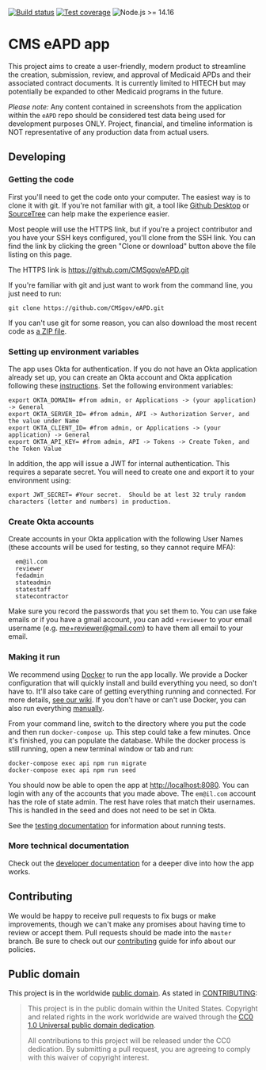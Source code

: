 [![Build status](https://img.shields.io/circleci/project/github/CMSgov/eAPD.svg)](https://circleci.com/gh/CMSgov/workflows/eAPD)
[![Test coverage](https://img.shields.io/codecov/c/github/CMSgov/eAPD.svg)](https://codecov.io/gh/CMSgov/eAPD)
![Node.js >= 14.16](https://img.shields.io/badge/node-%3E%3D%2014.16-brightgreen.svg)

# CMS eAPD app   

This project aims to create a user-friendly, modern product to streamline the
creation, submission, review, and approval of Medicaid APDs and their
associated contract documents. It is currently limited to HITECH but may
potentially be expanded to other Medicaid programs in the future.

_Please note:_ Any content contained in screenshots from the application within
the `eAPD` repo should be considered test data being used for
development purposes ONLY. Project, financial, and timeline information is NOT
representative of any production data from actual users.

## Developing

### Getting the code

First you'll need to get the code onto your computer. The easiest way is to
clone it with git. If you're not familiar with git, a tool like
[Github Desktop](https://desktop.github.com/) or
[SourceTree](https://www.sourcetreeapp.com/) can help make the experience
easier.

Most people will use the HTTPS link, but if you're a project contributor and
you have your SSH keys configured, you'll clone from the SSH link. You can
find the link by clicking the green "Clone or download" button above the file
listing on this page.

The HTTPS link is https://github.com/CMSgov/eAPD.git

If you're familiar with git and just want to work from the command line, you
just need to run:

```shell
git clone https://github.com/CMSgov/eAPD.git
```

If you can't use git for some reason, you can also download the most recent
code as [a ZIP file](https://github.com/CMSgov/eAPD/archive/master.zip).

### Setting up environment variables

The app uses Okta for authentication. If you do not have an Okta application already
set up, you can create an Okta account and Okta application following these
[instructions](https://developer.okta.com/docs/guides/sign-into-spa/react/before-you-begin/).
Set the following environment variables:

```shell
export OKTA_DOMAIN= #from admin, or Applications -> (your application) -> General
export OKTA_SERVER_ID= #from admin, API -> Authorization Server, and the value under Name
export OKTA_CLIENT_ID= #from admin, or Applications -> (your application) -> General
export OKTA_API_KEY= #from admin, API -> Tokens -> Create Token, and the Token Value
```
In addition, the app will issue a JWT for internal authentication.  This requires a separate secret.
You will need to create one and export it to your environment using:

```shell
export JWT_SECRET= #Your secret.  Should be at lest 32 truly random characters (letter and numbers) in production.
```


### Create Okta accounts

Create accounts in your Okta application with the following User Names (these accounts will
be used for testing, so they cannot require MFA):

```shell
  em@il.com
  reviewer
  fedadmin
  stateadmin
  statestaff
  statecontractor
```

Make sure you record the passwords that you set them to. You can use fake emails or if you
have a gmail account, you can add `+reviewer` to your email username (e.g. me+reviewer@gmail.com) to have them all email to your email.

### Making it run

We recommend using [Docker](https://www.docker.com) to run the app locally. We
provide a Docker configuration that will quickly install and build everything
you need, so don't have to. It'll also take care of getting everything running
and connected. For more details,
[see our wiki](https://github.com/CMSgov/eAPD/wiki/Development-Environment#docker).
If you don't have or can't use Docker, you can also run everything
[manually](https://github.com/CMSgov/eAPD/wiki/Development-Environment#manually).

From your command line, switch to the directory where you put the code and
then run `docker-compose up`. This step could take a few minutes. Once it's
finished, you can populate the database. While the docker process is still
running, open a new terminal window or tab and run:

```shell
docker-compose exec api npm run migrate
docker-compose exec api npm run seed
```

You should now be able to open the app at
[http://localhost:8080](http://localhost:8080). You can login with any of
the accounts that you made above. The `em@il.com` account has the role of state admin.
The rest have roles that match their usernames. This is handled in the seed
and does not need to be set in Okta.

See the
[testing documentation](https://github.com/CMSgov/eAPD/wiki/Development-accessibility%2C-testing%2C-and-linting#testing)
for information about running tests.

### More technical documentation

Check out the
[developer documentation](https://github.com/CMSgov/eAPD/wiki/Development-index)
for a deeper dive into how the app works.

## Contributing

We would be happy to receive pull requests to fix bugs or make improvements,
though we can't make any promises about having time to review or accept them.
Pull requests should be made into the `master` branch. Be sure to check out
our [contributing](CONTRIBUTING.md) guide for info about our policies.

## Public domain

This project is in the worldwide [public domain](LICENSE.md). As stated in
[CONTRIBUTING](CONTRIBUTING.md):

> This project is in the public domain within the United States. Copyright
> and related rights in the work worldwide are waived through the
> [CC0 1.0 Universal public domain dedication](https://creativecommons.org/publicdomain/zero/1.0/).
>
> All contributions to this project will be released under the CC0 dedication.
> By submitting a pull request, you are agreeing to comply with this waiver of
> copyright interest.
